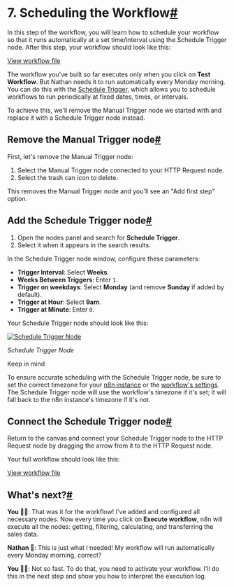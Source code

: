 [](https://github.com/n8n-io/n8n-docs/edit/main/docs/courses/level-one/chapter-5/chapter-5.7.md "Edit this page")

# 7\. Scheduling the Workflow[#](#7-scheduling-the-workflow "Permanent link")

In this step of the workflow, you will learn how to schedule your workflow so that it runs automatically at a set time/interval using the Schedule Trigger node. After this step, your workflow should look like this:

[View workflow file](/_workflows//courses/level-one/finished.json)

The workflow you've built so far executes only when you click on **Test Workflow**. But Nathan needs it to run automatically every Monday morning. You can do this with the [Schedule Trigger](../../../../integrations/builtin/core-nodes/n8n-nodes-base.scheduletrigger/), which allows you to schedule workflows to run periodically at fixed dates, times, or intervals.

To achieve this, we'll remove the Manual Trigger node we started with and replace it with a Schedule Trigger node instead.

## Remove the Manual Trigger node[#](#remove-the-manual-trigger-node "Permanent link")

First, let's remove the Manual Trigger node:

1.  Select the Manual Trigger node connected to your HTTP Request node.
2.  Select the trash can icon to delete.

This removes the Manual Trigger node and you'll see an "Add first step" option.

## Add the Schedule Trigger node[#](#add-the-schedule-trigger-node "Permanent link")

1.  Open the nodes panel and search for **Schedule Trigger**.
2.  Select it when it appears in the search results.

In the Schedule Trigger node window, configure these parameters:

*   **Trigger Interval**: Select **Weeks**.
*   **Weeks Between Triggers**: Enter `1`.
*   **Trigger on weekdays**: Select **Monday** (and remove **Sunday** if added by default).
*   **Trigger at Hour**: Select **9am**.
*   **Trigger at Minute**: Enter `0`.

Your Schedule Trigger node should look like this:

[![Schedule Trigger Node](/_images/courses/level-one/chapter-five/l1-c5-5-7-schedule-trigger-node.png)](https://docs.n8n.io/_images/courses/level-one/chapter-five/l1-c5-5-7-schedule-trigger-node.png)

_Schedule Trigger Node_

Keep in mind

To ensure accurate scheduling with the Schedule Trigger node, be sure to set the correct timezone for your [n8n instance](../../../../manage-cloud/set-cloud-timezone/) or the [workflow's settings](../../../../workflows/settings/). The Schedule Trigger node will use the workflow's timezone if it's set; it will fall back to the n8n instance's timezone if it's not.

## Connect the Schedule Trigger node[#](#connect-the-schedule-trigger-node "Permanent link")

Return to the canvas and connect your Schedule Trigger node to the HTTP Request node by dragging the arrow from it to the HTTP Request node.

Your full workflow should look like this:

[View workflow file](/_workflows//courses/level-one/finished.json)

## What's next?[#](#whats-next "Permanent link")

**You 👩‍🔧**: That was it for the workflow! I've added and configured all necessary nodes. Now every time you click on **Execute workflow**, n8n will execute all the nodes: getting, filtering, calculating, and transferring the sales data.

**Nathan 🙋**: This is just what I needed! My workflow will run automatically every Monday morning, correct?

**You 👩‍🔧**: Not so fast. To do that, you need to activate your workflow. I'll do this in the next step and show you how to interpret the execution log.